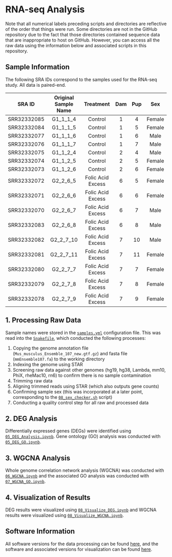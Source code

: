 # RNA-seq Analysis

Note that all numerical labels preceding scripts and directories are reflective of the order that things were run. Some directories are not in the GitHub repository due to the fact that those directories contained sequence data that are inappropriate to host on GitHub. However, you can access all the raw data using the information below and associated scripts in this repository.

## Sample Information

The following SRA IDs correspond to the samples used for the RNA-seq study. All data is paired-end.

|     SRA ID     |   Original Sample Name   |        Treatment        | Dam | Pup |   Sex   |
|:--------------:|:------------------------:|:-----------------------:|:---:|:---:|:-------:|
| SRR32332085    |         G1_1_1_4        |         Control         |  1  |  4  | Female  |
| SRR32332084    |         G1_1_1_5        |         Control         |  1  |  5  | Female  |
| SRR32332077    |         G1_1_1_6        |         Control         |  1  |  6  | Male    |
| SRR32332076    |         G1_1_1_7        |         Control         |  1  |  7  | Male    |
| SRR32332075    |         G1_1_2_4        |         Control         |  2  |  4  | Male    |
| SRR32332074    |         G1_1_2_5        |         Control         |  2  |  5  | Female  |
| SRR32332073    |         G1_1_2_6        |         Control         |  2  |  6  | Female  |
| SRR32332072    |         G2_2_6_5        |    Folic Acid Excess    |  6  |  5  | Female  |
| SRR32332071    |         G2_2_6_6        |    Folic Acid Excess    |  6  |  6  | Female  |
| SRR32332070    |         G2_2_6_7        |    Folic Acid Excess    |  6  |  7  | Male    |
| SRR32332083    |         G2_2_6_8        |    Folic Acid Excess    |  6  |  8  | Male    |
| SRR32332082    |        G2_2_7_10        |    Folic Acid Excess    |  7  | 10  | Male    |
| SRR32332081    |        G2_2_7_11        |    Folic Acid Excess    |  7  | 11  | Female  |
| SRR32332080    |         G2_2_7_7        |    Folic Acid Excess    |  7  |  7  | Female  |
| SRR32332079    |         G2_2_7_8        |    Folic Acid Excess    |  7  |  8  | Female  |
| SRR32332078    |         G2_2_7_9        |    Folic Acid Excess    |  7  |  9  | Female  |


## 1. Processing Raw Data

Sample names were stored in the [`samples.yml`](https://github.com/vhaghani26/Mouse_FAE_RNAseq_WGBS/blob/main/rnaseq/samples.yml) configuration file. This was read into the [`Snakefile`](https://github.com/vhaghani26/Mouse_FAE_RNAseq_WGBS/blob/main/rnaseq/Snakefile), which conducted the following processes:

1. Copying the genome annotation file (`Mus_musculus_Ensemble_107_new.gtf.gz`) and fasta file (`mmEnsemble107.fa`) to the working directory
2. Indexing the genome using STAR
3. Screening raw data against other genomes (hg19, hg38, Lambda, mm10, PhiX, rheMac10, rn6) to confirm there is no sample contamination
4. Trimming raw data
5. Aligning trimmed reads using STAR (which also outputs gene counts)
6. Confirming sample sex (this was incorporated at a later point, corresponding to the [`08_sex_checker.sh`](https://github.com/vhaghani26/Mouse_FAE_RNAseq_WGBS/blob/main/rnaseq/08_sex_checker.sh) script)
7. Conducting a quality control step for all raw and processed data

## 2. DEG Analysis

Differentially expressed genes (DEGs) were identified using [`05_DEG_Analysis.ipynb`](https://github.com/vhaghani26/Mouse_FAE_RNAseq_WGBS/blob/main/rnaseq/05_DEG_Analysis.ipynb). Gene ontology (GO) analysis was conducted with [`05_DEG_GO.ipynb`](https://github.com/vhaghani26/Mouse_FAE_RNAseq_WGBS/blob/main/rnaseq/05_DEG_GO.ipynb).


## 3. WGCNA Analysis

Whole genome correlation network analysis (WGCNA) was conducted with [`06_WGCNA.ipynb`](https://github.com/vhaghani26/Mouse_FAE_RNAseq_WGBS/blob/main/rnaseq/06_WGCNA.ipynb) and the associated GO analysis was conducted with [`07_WGCNA_GO.ipynb`](https://github.com/vhaghani26/Mouse_FAE_RNAseq_WGBS/blob/main/rnaseq/07_WGCNA_GO.ipynb).

## 4. Visualization of Results

DEG results were visualized using [`08_Visualize_DEG.ipynb`](https://github.com/vhaghani26/Mouse_FAE_RNAseq_WGBS/blob/main/rnaseq/08_Visualize_DEG.ipynb) and WGCNA results were visualized using [`08_Visualize_WGCNA.ipynb`](https://github.com/vhaghani26/Mouse_FAE_RNAseq_WGBS/blob/main/rnaseq/08_Visualize_WGCNA.ipynb).

## Software Information

All software versions for the data processing can be found [here](https://github.com/vhaghani26/Mouse_FAE_RNAseq_WGBS/blob/main/RNAseq_conda_environment.yml), and the software and associated versions for visualization can be found [here](https://github.com/vhaghani26/Mouse_FAE_RNAseq_WGBS/blob/main/visualization_conda_environment.yml). 